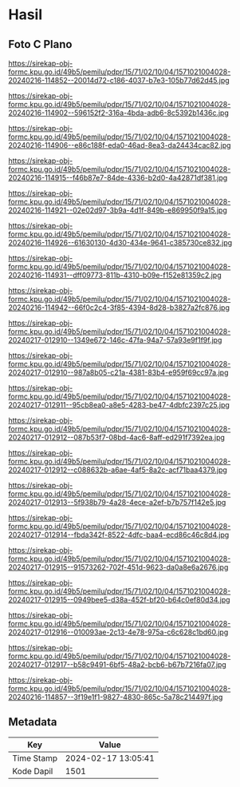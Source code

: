 # Hasil

## Foto C Plano

https://sirekap-obj-formc.kpu.go.id/49b5/pemilu/pdpr/15/71/02/10/04/1571021004028-20240216-114852--20014d72-c186-4037-b7e3-105b77d62d45.jpg

https://sirekap-obj-formc.kpu.go.id/49b5/pemilu/pdpr/15/71/02/10/04/1571021004028-20240216-114902--596152f2-316a-4bda-adb6-8c5392b1436c.jpg

https://sirekap-obj-formc.kpu.go.id/49b5/pemilu/pdpr/15/71/02/10/04/1571021004028-20240216-114906--e86c188f-eda0-46ad-8ea3-da24434cac82.jpg

https://sirekap-obj-formc.kpu.go.id/49b5/pemilu/pdpr/15/71/02/10/04/1571021004028-20240216-114915--f46b87e7-84de-4336-b2d0-4a42871df381.jpg

https://sirekap-obj-formc.kpu.go.id/49b5/pemilu/pdpr/15/71/02/10/04/1571021004028-20240216-114921--02e02d97-3b9a-4d1f-849b-e869950f9a15.jpg

https://sirekap-obj-formc.kpu.go.id/49b5/pemilu/pdpr/15/71/02/10/04/1571021004028-20240216-114926--61630130-4d30-434e-9641-c385730ce832.jpg

https://sirekap-obj-formc.kpu.go.id/49b5/pemilu/pdpr/15/71/02/10/04/1571021004028-20240216-114931--dff09773-811b-4310-b09e-f152e81359c2.jpg

https://sirekap-obj-formc.kpu.go.id/49b5/pemilu/pdpr/15/71/02/10/04/1571021004028-20240216-114942--66f0c2c4-3f85-4394-8d28-b3827a2fc876.jpg

https://sirekap-obj-formc.kpu.go.id/49b5/pemilu/pdpr/15/71/02/10/04/1571021004028-20240217-012910--1349e672-146c-47fa-94a7-57a93e9f1f9f.jpg

https://sirekap-obj-formc.kpu.go.id/49b5/pemilu/pdpr/15/71/02/10/04/1571021004028-20240217-012910--987a8b05-c21a-4381-83b4-e959f69cc97a.jpg

https://sirekap-obj-formc.kpu.go.id/49b5/pemilu/pdpr/15/71/02/10/04/1571021004028-20240217-012911--95cb8ea0-a8e5-4283-be47-4dbfc2397c25.jpg

https://sirekap-obj-formc.kpu.go.id/49b5/pemilu/pdpr/15/71/02/10/04/1571021004028-20240217-012912--087b53f7-08bd-4ac6-8aff-ed291f7392ea.jpg

https://sirekap-obj-formc.kpu.go.id/49b5/pemilu/pdpr/15/71/02/10/04/1571021004028-20240217-012912--c088632b-a6ae-4af5-8a2c-acf71baa4379.jpg

https://sirekap-obj-formc.kpu.go.id/49b5/pemilu/pdpr/15/71/02/10/04/1571021004028-20240217-012913--5f938b79-4a28-4ece-a2ef-b7b757f142e5.jpg

https://sirekap-obj-formc.kpu.go.id/49b5/pemilu/pdpr/15/71/02/10/04/1571021004028-20240217-012914--fbda342f-8522-4dfc-baa4-ecd86c46c8d4.jpg

https://sirekap-obj-formc.kpu.go.id/49b5/pemilu/pdpr/15/71/02/10/04/1571021004028-20240217-012915--91573262-702f-451d-9623-da0a8e6a2676.jpg

https://sirekap-obj-formc.kpu.go.id/49b5/pemilu/pdpr/15/71/02/10/04/1571021004028-20240217-012915--0949bee5-d38a-452f-bf20-b64c0ef80d34.jpg

https://sirekap-obj-formc.kpu.go.id/49b5/pemilu/pdpr/15/71/02/10/04/1571021004028-20240217-012916--010093ae-2c13-4e78-975a-c6c628c1bd60.jpg

https://sirekap-obj-formc.kpu.go.id/49b5/pemilu/pdpr/15/71/02/10/04/1571021004028-20240217-012917--b58c9491-6bf5-48a2-bcb6-b67b7216fa07.jpg

https://sirekap-obj-formc.kpu.go.id/49b5/pemilu/pdpr/15/71/02/10/04/1571021004028-20240216-114857--3f19e1f1-9827-4830-865c-5a78c214497f.jpg


## Metadata

| Key        | Value               |
| ---------- | ------------------- |
| Time Stamp | 2024-02-17 13:05:41 |
| Kode Dapil | 1501                |



